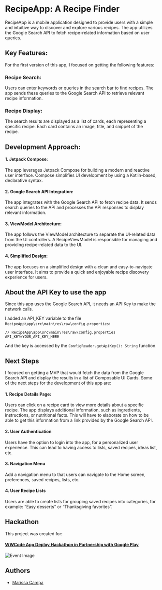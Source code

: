 # RecipeApp: A Recipe Finder
RecipeApp is a mobile application designed to provide users with a simple and intuitive way to discover and explore various recipes. The app utilizes the Google Search API to fetch recipe-related information based on user queries.

## Key Features:

For the first version of this app, I focused on getting the following features: 

### Recipe Search:
Users can enter keywords or queries in the search bar to find recipes. The app sends these queries to the Google Search API to retrieve relevant recipe information.

### Recipe Display:
The search results are displayed as a list of cards, each representing a specific recipe. Each card contains an image, title, and snippet of the recipe.

## Development Approach:

#### 1. Jetpack Compose:
The app leverages Jetpack Compose for building a modern and reactive user interface. Compose simplifies UI development by using a Kotlin-based, declarative syntax.

#### 2. Google Search API Integration:
The app integrates with the Google Search API to fetch recipe data. It sends search queries to the API and processes the API responses to display relevant information.

#### 3. ViewModel Architecture:
The app follows the ViewModel architecture to separate the UI-related data from the UI controllers. A RecipeViewModel is responsible for managing and providing recipe-related data to the UI.

#### 4. Simplified Design:
The app focuses on a simplified design with a clean and easy-to-navigate user interface. It aims to provide a quick and enjoyable recipe discovery experience for users.

## About the API Key to use the app
Since this app uses the Google Search API, it needs an API Key to make the network calls.

I added an API_KEY variable to the file `RecipeApp\app\src\main\res\raw\config.properties`:

```
// RecipeApp\app\src\main\res\raw\config.properties
API_KEY=YOUR_API_KEY_HERE

```
And the key is accessed by the `ConfigReader.getApiKey(): String` function.

## Next Steps
I focused on getting a MVP that would fetch the data from the Google Search API and display the results in a list of Composable UI Cards. Some of the next steps for the development of this app are:

#### 1. Recipe Details Page:
Users can click on a recipe card to view more details about a specific recipe. The app displays additional information, such as ingredients, instructions, or nutritional facts. This will have to elaborate on how to be able to get this information from a link provided by the Google Search API.

#### 2. User Authentication
Users have the option to login into the app, for a personalized user experience. This can lead to having access to lists, saved recipes, ideas list, etc.

#### 3. Navigation Menu
Add a navigation menu to that users can navigate to the Home screen, preferences, saved recipes, lists, etc.

#### 4. User Recipe Lists
Users are able to create lists for grouping saved recipes into categories, for example: “Easy desserts” or “Thanksgiving favorites”.

## Hackathon
This project was created for:
#### [WWCode App Deploy Hackathon in Partnership with Google Play](https://hopin.com/events/wwcode-app-deploy/registration)

![Event Image](https://hopin-prod-fe-page-builder.imgix.net/events/page_builder/000/431/139/original/2ba62a77-2398-4579-b7a2-e54dae8bd250.png)

## Authors

- [Marissa Campa](https://github.com/MarissaCampa)
